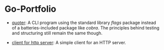 # Go-Portfolio

- [quoter](https://github.com/chettriyuvraj/quoter): A CLI program using the standard library _flags_ package instead of a batteries-included package like _cobra_. The principles behind testing and structuring still remain the same though.

- [client for http server](https://github.com/chettriyuvraj/immersive-go-course/tree/main/projects/output-and-error-handling): A simple client for an HTTP server.
